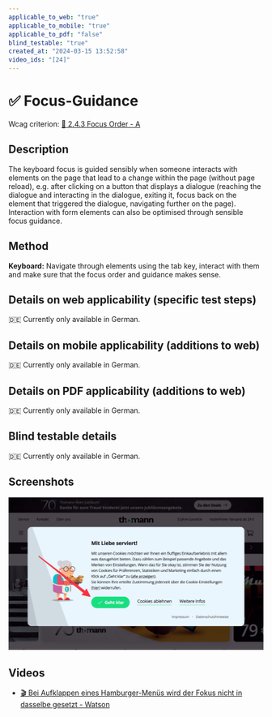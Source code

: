 ```yaml
---
applicable_to_web: "true"
applicable_to_mobile: "true"
applicable_to_pdf: "false"
blind_testable: "true"
created_at: "2024-03-15 13:52:58"
video_ids: "[24]"
---
```


# ✅ Focus-Guidance

Wcag criterion: [📜 2.4.3 Focus Order - A](..)

## Description

The keyboard focus is guided sensibly when someone interacts with elements on the page that lead to a change within the page (without page reload), e.g. after clicking on a button that displays a dialogue (reaching the dialogue and interacting in the dialogue, exiting it, focus back on the element that triggered the dialogue, navigating further on the page). Interaction with form elements can also be optimised through sensible focus guidance.

## Method

**Keyboard:** Navigate through elements using the tab key, interact with them and make sure that the focus order and guidance makes sense.

## Details on web applicability (specific test steps)

🇩🇪 Currently only available in German.

## Details on mobile applicability (additions to web)

🇩🇪 Currently only available in German.

## Details on PDF applicability (additions to web)

🇩🇪 Currently only available in German.

## Blind testable details

🇩🇪 Currently only available in German.

## Screenshots

![Fokus sollte direkt in Cookie-Banner gesetzt werden](images/fokus-sollte-direkt-in-cookie-banner-gesetzt-werden.png)

## Videos

- [🎬 Bei Aufklappen eines Hamburger-Menüs wird der Fokus nicht in dasselbe gesetzt - Watson](/en/videos/bei-aufklappen-eines-hamburger-menus-wird-der-fokus-nicht-in-dasselbe-gesetzt-watson)
